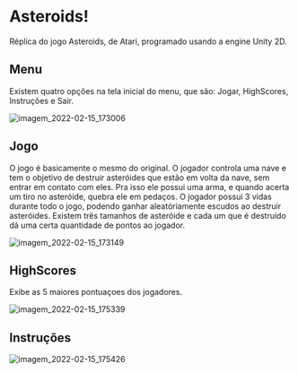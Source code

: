 # Asteroids!
Réplica do jogo Asteroids, de Atari, programado usando a engine Unity 2D.
## Menu
Existem quatro opções na tela inicial do menu, que são: Jogar, HighScores, Instruções e Sair.

![imagem_2022-02-15_173006](https://user-images.githubusercontent.com/43442080/154144034-5510eedb-3a8d-4c75-a9f7-2f7b649ce791.png)
## Jogo
O jogo é basicamente o mesmo do original. O jogador controla uma nave e tem o objetivo de destruir asteróides que estão em volta da nave, sem entrar em contato com eles. Pra isso ele possui uma arma, e quando acerta um tiro no asteróide, quebra ele em pedaços. O jogador possui 3 vidas durante todo o jogo, podendo ganhar aleatóriamente escudos ao destruir asteróides. Existem três tamanhos de asteróide e cada um que é destruído dá uma certa quantidade de pontos ao jogador.

![imagem_2022-02-15_173149](https://user-images.githubusercontent.com/43442080/154144293-6412639b-1dbd-4d97-b0e5-7a36ddf7fc55.png)
## HighScores
Exibe as 5 maiores pontuaçoes dos jogadores.

![imagem_2022-02-15_175339](https://user-images.githubusercontent.com/43442080/154147331-34c5fea0-8bf9-4edb-8761-738b75d351cc.png)
## Instruções

![imagem_2022-02-15_175426](https://user-images.githubusercontent.com/43442080/154147440-84b516ce-a975-4741-8acc-d04859080bb7.png)
